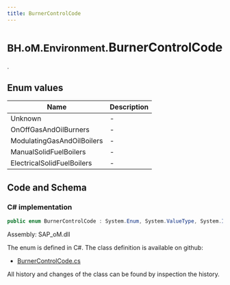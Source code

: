 ```yaml
---
title: BurnerControlCode
---
```


# <small>BH.oM.Environment.</small>**BurnerControlCode**

.

## Enum values

| Name            | Description                                                    |
|-----------------|----------------------------------------------------------------|
| Unknown |  -  |
| OnOffGasAndOilBurners |  -  |
| ModulatingGasAndOilBoilers |  -  |
| ManualSolidFuelBoilers |  -  |
| ElectricalSolidFuelBoilers |  -  |


## Code and Schema

### C# implementation

``` C# title="C#"
public enum BurnerControlCode : System.Enum, System.ValueType, System.IComparable, System.ISpanFormattable, System.IFormattable, System.IConvertible
```

Assembly: SAP_oM.dll

The enum is defined in C#. The class definition is available on github:

- [BurnerControlCode.cs](https://github.com/BHoM/SAP_Toolkit/blob/develop/SAP_oM/Enums\BurnerControlCode.cs)

All history and changes of the class can be found by inspection the history.
